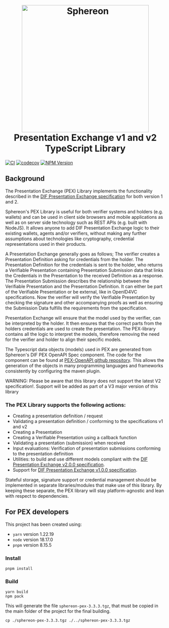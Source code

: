 <h1 align="center">
  <br>
  <a href="https://www.sphereon.com"><img src="https://sphereon.com/content/themes/sphereon/assets/img/logo.svg" alt="Sphereon" width="400"></a>
  <br>Presentation Exchange v1 and v2
  <br>TypeScript Library
  <br>
</h1>

[![CI](https://github.com/Sphereon-Opensource/pex/actions/workflows/main.yml/badge.svg)](https://github.com/Sphereon-Opensource/pex/actions/workflows/main.yml) [![codecov](https://codecov.io/gh/Sphereon-Opensource/pex/branch/develop/graph/badge.svg?token=9P1JGUYA35)](https://codecov.io/gh/Sphereon-Opensource/pex) [![NPM Version](https://img.shields.io/npm/v/@sphereon/pex.svg)](https://npm.im/@sphereon/pex)

## Background

The Presentation Exchange (PEX) Library implements the functionality
described in the [DIF Presentation Exchange specification](https://identity.foundation/presentation-exchange/) for both
version 1 and 2.

Sphereon's PEX Library is useful for both verifier systems and holders (e.g. wallets) and can be used in client side
browsers and mobile applications as well as on server side technology such as REST APIs (e.g. built with NodeJS). It
allows anyone to add DIF Presentation Exchange logic to their existing wallets, agents and/or verifiers, without making
any further assumptions about technologies like cryptography, credential representations used in their products.

A Presentation Exchange generally goes as follows; The verifier creates a Presentation Definition asking for
credentials from the holder. The Presentation Definition for the credentials is sent to the holder, who returns a
Verifiable
Presentation containing Presentation Submission data that links the Credentials in the Presentation to the received
Definition as a response.
The Presentation Submission describes the relationship between the Verifiable Presentation and the Presentation
Definition.
It can either be part of the Verifiable Presentation or be external, like in OpenID4VC specifications.
Now the verifier will verify the Verifiable Presentation by checking the signature and other
accompanying proofs as well as ensuring the Submission Data fulfills the requirements from the specification.

Presentation Exchange will ensure that the model used by the verifier, can be interpreted by the holder. It then
ensures that the correct parts from the holders credentials are used to create the presentation. The PEX-library
contains all
the logic to interpret the models, therefore removing the need for the verifier and holder to align their specific
models.

The Typescript data objects (models) used in PEX are generated from Sphereon's DIF PEX OpenAPI Spec component. The code
for the
component can be found at [PEX-OpenAPI github repository](https://github.com/Sphereon-Opensource/pex-openapi). This
allows the generation of the objects in many programming languages and frameworks consistently by configuring the maven
plugin.

WARNING: Please be aware that this library does not support the latest V2 specification!. Support will be added as part
of a V3 major version of this library

### The PEX Library supports the following actions:

- Creating a presentation definition / request
- Validating a presentation definition / conforming to the specifications v1 and v2
- Creating a Presentation
- Creating a Verifiable Presentation using a callback function
- Validating a presentation (submission) when received
- Input evaluations: Verification of presentation submissions conforming to the presentation definition
- Utilities: to build and use different models compliant with
  the [DIF Presentation Exchange v2.0.0 specification](https://identity.foundation/presentation-exchange/).
- Support
  for [DIF Presentation Exchange v1.0.0 specification](https://identity.foundation/presentation-exchange/spec/v1.0.0/).

Stateful storage, signature support or credential management should be implemented in separate libraries/modules that
make use of this library. By keeping these separate, the PEX library will stay
platform-agnostic and lean with respect to dependencies.

## For PEX developers

This project has been created using:

- `yarn` version 1.22.19
- `node` version 18.17.0
- `pnpm` version 8.15.5

### Install

```shell
pnpm install
```

### Build

```shell
yarn build
npm pack
```

This will generate the file `sphereon-pex-3.3.3.tgz`, that must be copied in the main folder of the project for the final building.

```
cp ./sphereon-pex-3.3.3.tgz ./../sphereon-pex-3.3.3.tgz
```